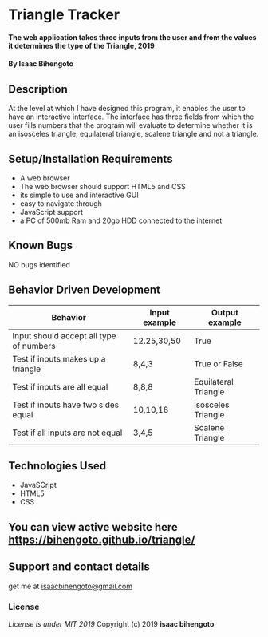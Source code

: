 # Triangle Tracker

#### The web application takes three inputs from the user and from the values it determines the type of the Triangle, 2019

#### By **Isaac Bihengoto**

## Description

At the level at which I have designed this program, it enables the user to have an interactive interface. The interface has three fields from which the user fills numbers that the program will evaluate to determine whether it is an isosceles triangle, equilateral triangle, scalene triangle and not a triangle.

## Setup/Installation Requirements

- A web browser
- The web browser should support HTML5 and CSS
- its simple to use and interactive GUI
- easy to navigate through
- JavaScript support
- a PC of 500mb Ram and 20gb HDD connected to the internet

## Known Bugs

NO bugs identified

## Behavior Driven Development

| **Behavior**                            | **Input example** | **Output example**   |
| --------------------------------------- | ----------------- | -------------------- |
| Input should accept all type of numbers | 12.25,30,50       | True                 |
| Test if inputs makes up a triangle      | 8,4,3             | True or False        |
| Test if inputs are all equal            | 8,8,8             | Equilateral Triangle |
| Test if inputs have two sides equal     | 10,10,18          | isosceles Triangle   |
| Test if all inputs are not equal        | 3,4,5             | Scalene Triangle     |

## Technologies Used

- JavaSCript
- HTML5
- CSS

## You can view active website here https://bihengoto.github.io/triangle/

## Support and contact details

get me at isaacbihengoto@gmail.com

### License

_License is under MIT 2019_
Copyright (c) 2019 **isaac bihengoto**
